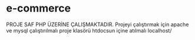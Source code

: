 # e-commerce
PROJE SAF PHP ÜZERİNE ÇALIŞMAKTADIR.
Projeyi çalıştırmak için apache ve mysql çalıştırılmalı proje klasörü htdocsun içine atılmalı
localhost/